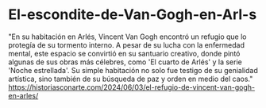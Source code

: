 # El-escondite-de-Van-Gogh-en-Arl-s
"En su habitación en Arlés, Vincent Van Gogh encontró un refugio que lo protegía de su tormento interno. A pesar de su lucha con la enfermedad mental, este espacio se convirtió en su santuario creativo, donde pintó algunas de sus obras más célebres, como 'El cuarto de Arlés' y la serie 'Noche estrellada'. Su simple habitación no solo fue testigo de su genialidad artística, sino también de su búsqueda de paz y orden en medio del caos."
https://historiasconarte.com/2024/06/03/el-refugio-de-vincent-van-gogh-en-arles/
